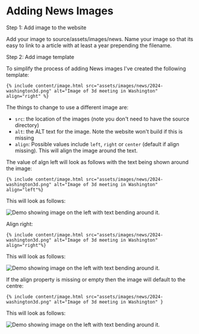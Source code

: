 # Adding News Images

Step 1: Add image to the website

Add your image to source/assets/images/news. Name your image so that its easy to link to a article with at least a year prepending the filename. 

Step 2: Add image template

To simplify the process of adding News images I've created the following template:

```
{% include content/image.html src="assets/images/news/2024-washington3d.png" alt="Image of 3d meeting in Washington" align="right" %}
```

The things to change to use a different image are:

 * `src`: the location of the images (note you don't need to have the source directory)
 * `alt`: the ALT text for the image. Note the website won't build if this is missing
 * `align`: Possible values include `left`, `right` or `center` (default if align missing). This will align the image around the text.

The value of algn left will look as follows with the text being shown around the image:

```
{% include content/image.html src="assets/images/news/2024-washington3d.png" alt="Image of 3d meeting in Washington" align="left"%}
```

This will look as follows:

![Demo showing image on the left with text bending around it.](imgs/align_left.png)

Align right:
```
{% include content/image.html src="assets/images/news/2024-washington3d.png" alt="Image of 3d meeting in Washington" align="right"%}
```

This will look as follows:

![Demo showing image on the left with text bending around it.](imgs/align_right.png)

If the align property is missing or empty then the image will default to the centre:

```
{% include content/image.html src="assets/images/news/2024-washington3d.png" alt="Image of 3d meeting in Washington" }
```

This will look as follows:

![Demo showing image on the left with text bending around it.](imgs/align_centre.png)
